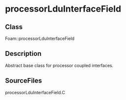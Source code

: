 # processorLduInterfaceField 
## Class
Foam::processorLduInterfaceField

## Description
Abstract base class for processor coupled interfaces.

## SourceFiles
processorLduInterfaceField.C

